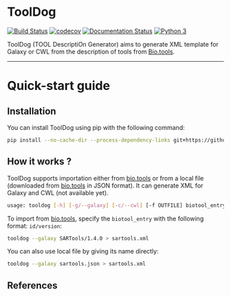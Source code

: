 # ToolDog

[![Build Status](https://travis-ci.org/khillion/ToolDog.svg?branch=master)](https://travis-ci.org/khillion/ToolDog)
[![codecov](https://codecov.io/gh/khillion/ToolDog/branch/master/graph/badge.svg)](https://codecov.io/gh/khillion/ToolDog)
[![Documentation Status](https://readthedocs.org/projects/tooldog/badge/?version=latest)](http://tooldog.readthedocs.io/en/latest/?badge=latest)
[![Python 3](https://www.python.org/downloads/release/python-360/)](https://img.shields.io/badge/python-3.6.0-blue.svg)

ToolDog (TOOL DescriptiOn Generator) aims to generate XML template for Galaxy or CWL from
the description of tools from [Bio.tools](https://bio.tools).

------------------------

# Quick-start guide

## Installation

You can install ToolDog using pip with the following command:

```bash
pip install --no-cache-dir --process-dependency-links git+https://github.com/khillion/ToolDog.git#egg=tooldog
```

## How it works ?

ToolDog supports importation either from [bio.tools](https://bio.tools) or from a local file (downloaded from [bio.tools](https://bio.tools) in JSON format). It can generate XML for Galaxy and CWL (not available yet).

```bash
usage: tooldog [-h] [-g/--galaxy] [-c/--cwl] [-f OUTFILE] biotool_entry
```

To import from [bio.tools](https://bio.tools), specify the `biotool_entry` with the following format: `id/version`:

```bash
tooldog --galaxy SARTools/1.4.0 > sartools.xml
```

You can also use local file by giving its name directly:

```bash
tooldog --galaxy sartools.json > sartools.xml
```

## References
